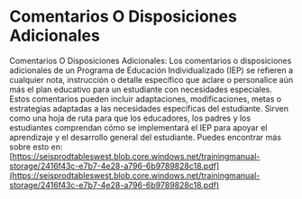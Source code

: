 # Comentarios O Disposiciones Adicionales
Comentarios O Disposiciones Adicionales: Los comentarios o disposiciones adicionales de un Programa de Educación Individualizado (IEP) se refieren a cualquier nota, instrucción o detalle específico que aclare o personalice aún más el plan educativo para un estudiante con necesidades especiales. Estos comentarios pueden incluir adaptaciones, modificaciones, metas o estrategias adaptadas a las necesidades específicas del estudiante. Sirven como una hoja de ruta para que los educadores, los padres y los estudiantes comprendan cómo se implementará el IEP para apoyar el aprendizaje y el desarrollo general del estudiante.
Puedes encontrar más sobre esto en: [https://seisprodtableswest.blob.core.windows.net/trainingmanual-storage/2416f43c-e7b7-4e28-a796-6b9789828c18.pdf](https://seisprodtableswest.blob.core.windows.net/trainingmanual-storage/2416f43c-e7b7-4e28-a796-6b9789828c18.pdf)